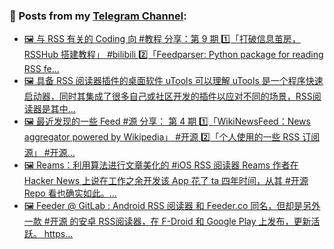 ### 📰 Posts from my [Telegram Channel](https://t.me/s/aboutrss):
<!-- BLOG-POST-LIST:START -->
- [🖼 与 RSS 有关的 Coding 向 #教程 分享：第 9 期 1️⃣「打破信息茧房，RSSHub 搭建教程」 #bilibili 2️⃣「Feedparser: Python package for reading RSS fe...](https://t.me/aboutrss/1197)
- [🖼 具备 RSS 阅读器插件的桌面软件 uTools 可以理解 uTools 是一个程序快速启动器，同时其集成了很多自己或社区开发的插件以应对不同的场景，RSS阅读器是其中...](https://t.me/aboutrss/1196)
- [🖼 最近发现的一些 Feed #源 分享： 第 4 期 1️⃣「WikiNewsFeed：News aggregator powered by Wikipedia」 #开源 2️⃣「个人使用的一些 RSS 订阅源」 #开源...](https://t.me/aboutrss/1195)
- [🖼 Reams：利用算法进行文章美化的 #iOS RSS 阅读器 Reams 作者在 Hacker News 上说在工作之余开发该 App 花了 ta 四年时间，从其 #开源 Repo 看也确实如此。...](https://t.me/aboutrss/1194)
- [🖼 Feeder @ GitLab : Android RSS 阅读器 和 Feeder.co 同名，但却是另外一款 #开源 的安卓 RSS阅读器，在 F-Droid 和 Google Play 上发布，更新活跃。 https...](https://t.me/aboutrss/1193)
<!-- BLOG-POST-LIST:END -->

<!--
**AboutRSS/AboutRSS** is a ✨ _special_ ✨ repository because its `README.md` (this file) appears on your GitHub profile.

Here are some ideas to get you started:

- 🔭 I’m currently working on ...
- 🌱 I’m currently learning ...
- 👯 I’m looking to collaborate on ...
- 🤔 I’m looking for help with ...
- 💬 Ask me about ...
- 📫 How to reach me: ...
- 😄 Pronouns: ...
- ⚡ Fun fact: ...
-->
